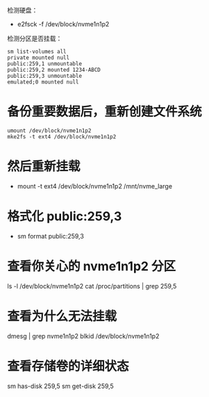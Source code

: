 
检测硬盘：
* e2fsck -f /dev/block/nvme1n1p2

检测分区是否挂载：
```
sm list-volumes all
private mounted null
public:259,1 unmountable 
public:259,2 mounted 1234-ABCD
public:259,3 unmountable 
emulated;0 mounted null
```

# 备份重要数据后，重新创建文件系统
```
umount /dev/block/nvme1n1p2
mke2fs -t ext4 /dev/block/nvme1n1p2
```

# 然后重新挂载
* mount -t ext4 /dev/block/nvme1n1p2 /mnt/nvme_large

# 格式化 public:259,3
* sm format public:259,3

# 查看你关心的 nvme1n1p2 分区
ls -l /dev/block/nvme1n1p2
cat /proc/partitions | grep 259,5

# 查看为什么无法挂载
dmesg | grep nvme1n1p2
blkid /dev/block/nvme1n1p2

# 查看存储卷的详细状态
sm has-disk 259,5
sm get-disk 259,5